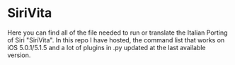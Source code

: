 SiriVita
========

Here you can find all of the file needed to run or translate the Italian Porting of Siri "SiriVita".
In this repo I have hosted, the command list that works on iOS 5.0.1/5.1.5 and a lot of plugins in .py updated at the last available version.
